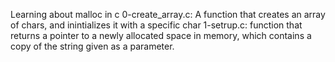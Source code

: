 Learning about malloc in c
0-create_array.c: A function that creates an array of chars, and inintializes it with a specific char
1-setrup.c: function that returns a pointer to a newly allocated space in memory, which contains a copy of the string given as a parameter.
